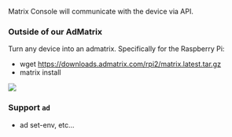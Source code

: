Matrix Console will communicate with the device via API.

### Outside of our AdMatrix

Turn any device into an admatrix. Specifically for the Raspberry Pi:
* wget https://downloads.admatrix.com/rpi2/matrix.latest.tar.gz
* matrix install

<img src="https://bitbucket.org/admobilize/admatrix-console/downloads/Screen%20Shot%202015-07-15%20at%2010.21.03%20PM.png"/>

### Support `ad`

* ad set-env, etc...